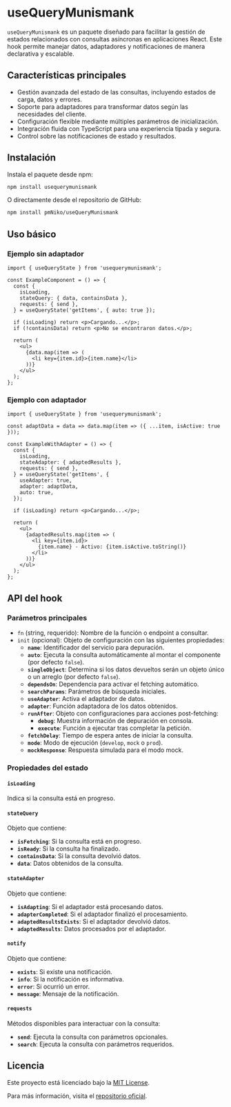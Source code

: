 # useQueryMunismank

`useQueryMunismank` es un paquete diseñado para facilitar la gestión de estados relacionados con consultas asíncronas en aplicaciones React. Este hook permite manejar datos, adaptadores y notificaciones de manera declarativa y escalable.

## Características principales

- Gestión avanzada del estado de las consultas, incluyendo estados de carga, datos y errores.
- Soporte para adaptadores para transformar datos según las necesidades del cliente.
- Configuración flexible mediante múltiples parámetros de inicialización.
- Integración fluida con TypeScript para una experiencia tipada y segura.
- Control sobre las notificaciones de estado y resultados.

## Instalación

Instala el paquete desde npm:

```bash
npm install usequerymunismank
```

O directamente desde el repositorio de GitHub:

```bash
npm install pmNiko/useQueryMunismank
```

## Uso básico

### Ejemplo sin adaptador

```tsx
import { useQueryState } from 'usequerymunismank';

const ExampleComponent = () => {
  const {
    isLoading,
    stateQuery: { data, containsData },
    requests: { send },
  } = useQueryState('getItems', { auto: true });

  if (isLoading) return <p>Cargando...</p>;
  if (!containsData) return <p>No se encontraron datos.</p>;

  return (
    <ul>
      {data.map(item => (
        <li key={item.id}>{item.name}</li>
      ))}
    </ul>
  );
};
```

### Ejemplo con adaptador

```tsx
import { useQueryState } from 'usequerymunismank';

const adaptData = data => data.map(item => ({ ...item, isActive: true }));

const ExampleWithAdapter = () => {
  const {
    isLoading,
    stateAdapter: { adaptedResults },
    requests: { send },
  } = useQueryState('getItems', {
    useAdapter: true,
    adapter: adaptData,
    auto: true,
  });

  if (isLoading) return <p>Cargando...</p>;

  return (
    <ul>
      {adaptedResults.map(item => (
        <li key={item.id}>
          {item.name} - Activo: {item.isActive.toString()}
        </li>
      ))}
    </ul>
  );
};
```

## API del hook

### Parámetros principales

- `fn` (string, requerido): Nombre de la función o endpoint a consultar.
- `init` (opcional): Objeto de configuración con las siguientes propiedades:
  - **`name`**: Identificador del servicio para depuración.
  - **`auto`**: Ejecuta la consulta automáticamente al montar el componente (por defecto `false`).
  - **`singleObject`**: Determina si los datos devueltos serán un objeto único o un arreglo (por defecto `false`).
  - **`dependsOn`**: Dependencia para activar el fetching automático.
  - **`searchParams`**: Parámetros de búsqueda iniciales.
  - **`useAdapter`**: Activa el adaptador de datos.
  - **`adapter`**: Función adaptadora de los datos obtenidos.
  - **`runAfter`**: Objeto con configuraciones para acciones post-fetching:
    - **`debug`**: Muestra información de depuración en consola.
    - **`execute`**: Función a ejecutar tras completar la petición.
  - **`fetchDelay`**: Tiempo de espera antes de iniciar la consulta.
  - **`mode`**: Modo de ejecución (`develop`, `mock` o `prod`).
  - **`mockResponse`**: Respuesta simulada para el modo mock.

### Propiedades del estado

#### `isLoading`

Indica si la consulta está en progreso.

#### `stateQuery`

Objeto que contiene:

- **`isFetching`**: Si la consulta está en progreso.
- **`isReady`**: Si la consulta ha finalizado.
- **`containsData`**: Si la consulta devolvió datos.
- **`data`**: Datos obtenidos de la consulta.

#### `stateAdapter`

Objeto que contiene:

- **`isAdapting`**: Si el adaptador está procesando datos.
- **`adapterCompleted`**: Si el adaptador finalizó el procesamiento.
- **`adaptedResultsExists`**: Si el adaptador devolvió datos.
- **`adaptedResults`**: Datos procesados por el adaptador.

#### `notify`

Objeto que contiene:

- **`exists`**: Si existe una notificación.
- **`info`**: Si la notificación es informativa.
- **`error`**: Si ocurrió un error.
- **`message`**: Mensaje de la notificación.

#### `requests`

Métodos disponibles para interactuar con la consulta:

- **`send`**: Ejecuta la consulta con parámetros opcionales.
- **`search`**: Ejecuta la consulta con parámetros requeridos.

## Licencia

Este proyecto está licenciado bajo la [MIT License](./LICENSE).

Para más información, visita el [repositorio oficial](https://github.com/pmNiko/useQueryMunisma).
